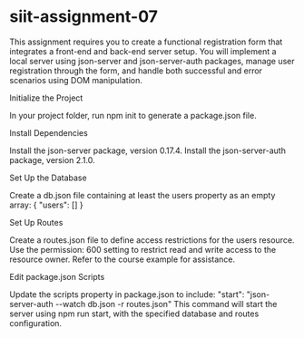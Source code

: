 # siit-assignment-07
This assignment requires you to create a functional registration form that integrates a front-end and back-end server setup. You will implement a local server using json-server and json-server-auth packages, manage user registration through the form, and handle both successful and error scenarios using DOM manipulation.


Initialize the Project

In your project folder, run npm init to generate a package.json file.

Install Dependencies

Install the json-server package, version 0.17.4.
Install the json-server-auth package, version 2.1.0.

Set Up the Database

Create a db.json file containing at least the users property as an empty array:
{
  "users": []
}

Set Up Routes

Create a routes.json file to define access restrictions for the users resource. Use the permission: 600 setting to restrict read and write access to the resource owner. Refer to the course example for assistance.

Edit package.json Scripts

Update the scripts property in package.json to include:
"start": "json-server-auth --watch db.json -r routes.json"
This command will start the server using npm run start, with the specified database and routes configuration.